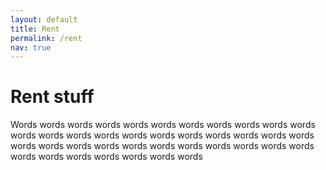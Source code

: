 ```yaml
---
layout: default
title: Rent
permalink: /rent
nav: true
---
```

# Rent stuff

Words words words words words words words words words words words words words words words words words words words words words words words words words words words words words words words words words words words words words words words words